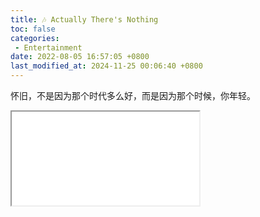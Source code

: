 ```yaml
---
title: 🎶 Actually There's Nothing
toc: false
categories:
 - Entertainment
date: 2022-08-05 16:57:05 +0800
last_modified_at: 2024-11-25 00:06:40 +0800
---
```


怀旧，不是因为那个时代多么好，而是因为那个时候，你年轻。

<iframe class="iframe--music" src="//music.163.com/outchain/player?type=2&id=1918900536&auto=1"></iframe>



